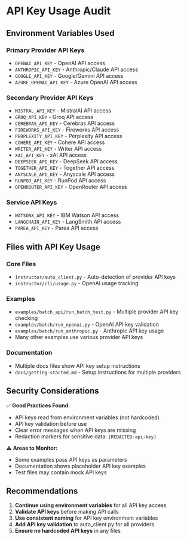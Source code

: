 # API Key Usage Audit

## Environment Variables Used

### Primary Provider API Keys
- `OPENAI_API_KEY` - OpenAI API access
- `ANTHROPIC_API_KEY` - Anthropic/Claude API access
- `GOOGLE_API_KEY` - Google/Gemini API access
- `AZURE_OPENAI_API_KEY` - Azure OpenAI API access

### Secondary Provider API Keys
- `MISTRAL_API_KEY` - MistralAI API access
- `GROQ_API_KEY` - Groq API access
- `CEREBRAS_API_KEY` - Cerebras API access
- `FIREWORKS_API_KEY` - Fireworks API access
- `PERPLEXITY_API_KEY` - Perplexity API access
- `COHERE_API_KEY` - Cohere API access
- `WRITER_API_KEY` - Writer API access
- `XAI_API_KEY` - xAI API access
- `DEEPSEEK_API_KEY` - DeepSeek API access
- `TOGETHER_API_KEY` - Together API access
- `ANYSCALE_API_KEY` - Anyscale API access
- `RUNPOD_API_KEY` - RunPod API access
- `OPENROUTER_API_KEY` - OpenRouter API access

### Service API Keys
- `WATSONX_API_KEY` - IBM Watson API access
- `LANGCHAIN_API_KEY` - LangSmith API access
- `PAREA_API_KEY` - Parea API access

## Files with API Key Usage

### Core Files
- `instructor/auto_client.py` - Auto-detection of provider API keys
- `instructor/cli/usage.py` - OpenAI usage tracking

### Examples
- `examples/batch_api/run_batch_test.py` - Multiple provider API key checking
- `examples/batch/run_openai.py` - OpenAI API key validation
- `examples/batch/run_anthropic.py` - Anthropic API key usage
- Many other examples use various provider API keys

### Documentation
- Multiple docs files show API key setup instructions
- `docs/getting-started.md` - Setup instructions for multiple providers

## Security Considerations

✅ **Good Practices Found:**
- API keys read from environment variables (not hardcoded)
- API key validation before use
- Clear error messages when API keys are missing
- Redaction markers for sensitive data: `[REDACTED:api-key]`

⚠️ **Areas to Monitor:**
- Some examples pass API keys as parameters
- Documentation shows placeholder API key examples
- Test files may contain mock API keys

## Recommendations

1. **Continue using environment variables** for all API key access
2. **Validate API keys** before making API calls
3. **Use consistent naming** for API key environment variables
4. **Add API key validation** to auto_client.py for all providers
5. **Ensure no hardcoded API keys** in any files
